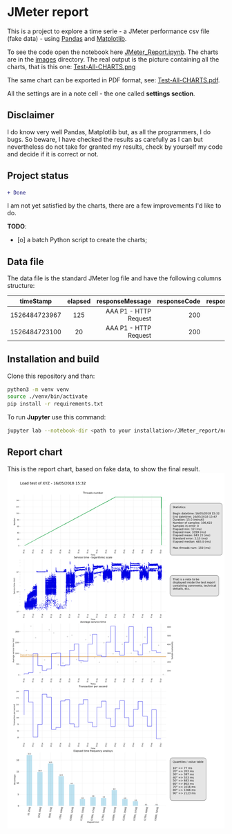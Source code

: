 # JMeter report
This is a project to explore a time serie - a JMeter performance csv file (fake data) - using [Pandas](https://pandas.pydata.org/) and [Matplotlib](https://matplotlib.org/).

To see the code open the notebook here [JMeter_Report.ipynb](./notebook/JMeter_Report.ipynb).
The charts are in the [images](./images/) directory. 
The real output is the picture containing all the charts, that is this one: [Test-All-CHARTS.png](./images/Test-All-CHARTS.png)

The same chart can be exported in PDF format, see: [Test-All-CHARTS.pdf](./images/Test-All-CHARTS.pdf). 

All the settings are in a note cell - the one called **settings section**.

## Disclaimer
I do know very well Pandas, Matplotlib but, as all the programmers, I do bugs.
So beware, I have checked the results as carefully as I can but nevertheless do not take for granted my results, check by yourself my code and decide if it is correct or not.

## Project status

```diff
+ Done
```
I am not yet satisfied by the charts, there are a few improvements I'd like to do.

**TODO**: 
- [o] a batch Python script to create the charts; 

## Data file
The data file is the standard JMeter log file and have the following columns structure:

|timeStamp| elapsed | responseMessage | responseCode | responseCode | grpThreads | allThreads |
|:-------:|:---------------:| ------------:| ------------:| ----------:| ----------:| ----------:|
|1526484723967|125|AAA P1 - HTTP Request|200|OK|1|1|
|1526484723100|20|AAA P1 - HTTP Request|200|OK|1|1|

## Installation and build
Clone this repository and than:

```bash
python3 -m venv venv
source ./venv/bin/activate
pip install -r requirements.txt
```
To run **Jupyter** use this command:
```bash
jupyter lab --notebook-dir <path to your installation>/JMeter_report/notebook --port=9191
```
## Report chart
This is the report chart, based on fake data, to show the final result.
![JMeter report chart](./images/Test-All-CHARTS.png?)
